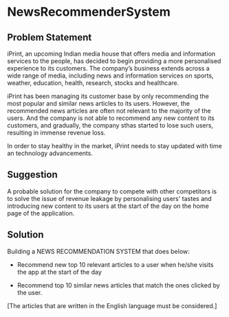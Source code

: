 # NewsRecommenderSystem


## Problem Statement
iPrint, an upcoming Indian media house that offers media and information services to the people, has decided to begin providing a more personalised experience to its customers. The company’s business extends across a wide range of media, including news and information services on sports, weather, education, health, research, stocks and healthcare.

iPrint has been managing its customer base by only recommending the most popular and similar news articles to its users. However, the recommended news articles are often not relevant to the majority of the users. And the company is not able to recommend any new content to its customers, and gradually, the company sthas started to lose such users, resulting in immense revenue loss.

In order to stay healthy in the market, iPrint needs to stay updated with time an technology advancements.

## Suggestion
A probable solution for the company to compete with other competitors is to solve the issue of revenue leakage by personalising users' tastes and introducing new content to its users at the start of the day on the home page of the application.

## Solution
Building a NEWS RECOMMENDATION SYSTEM that does below:
  - Recommend new top 10 relevant articles to a user when he/she visits the app at the start of the day

  - Recommend top 10 similar news articles that match the ones clicked by the user.

[The articles that are written in the English language must be considered.]
